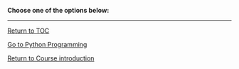 **Choose one of the options below:**

---
<a href="https://github.com/CyberTrainingUSAF/04-IDE-s-and-Algorithms-Pt.-1/blob/master/00-Table-of-Contents.md" rel="Return to TOC"> Return to TOC </a>

<a href="https://github.com/CyberTrainingUSAF/06-Debugging-Assembly/tree/master/ASM_Handouts" rel="Go to Python "> Go to Python Programming </a>

<a href="https://github.com/CyberTrainingUSAF/01-Course-Introduction-and-setup/blob/master/README.md" rel="Return to Course Introduction"> Return to Course introduction </a>
